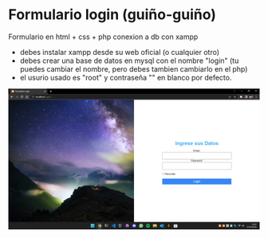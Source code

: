 # Formulario login (guiño-guiño)
 Formulario en html + css + php conexion a db con xampp
 
 - debes instalar xampp desde su web oficial (o cualquier otro)
 - debes crear una base de datos en mysql con el nombre "login" (tu puedes cambiar el nombre, pero debes tambien cambiarlo en el php)
 - el usurio usado es "root" y contraseña "" en blanco por defecto.

![Screenshot](login.png)
